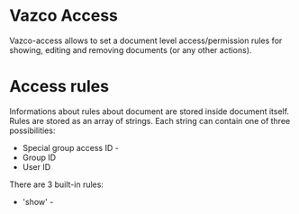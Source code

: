 # Vazco Access

Vazco-access allows to set a document level access/permission rules for showing, 
editing and removing documents (or any other actions).

# Access rules
Informations about rules about document are stored inside document itself. 
Rules are stored as an array of strings. Each string can contain one of three 
possibilities:

* Special group access ID - 
* Group ID
* User ID

There are 3 built-in rules:
* 'show' - 